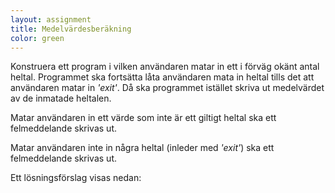 ```yaml
---
layout: assignment
title: Medelvärdesberäkning
color: green
---
```

Konstruera ett program i vilken användaren matar in ett i förväg okänt antal heltal. Programmet ska fortsätta låta användaren mata in heltal tills det att användaren matar in _'exit'_. Då ska programmet istället skriva ut medelvärdet av de inmatade heltalen.

Matar användaren in ett värde som inte är ett giltigt heltal ska ett felmeddelande skrivas ut.

Matar användaren inte in några heltal (inleder med _'exit'_) ska ett felmeddelande skrivas ut.

Ett lösningsförslag visas nedan: